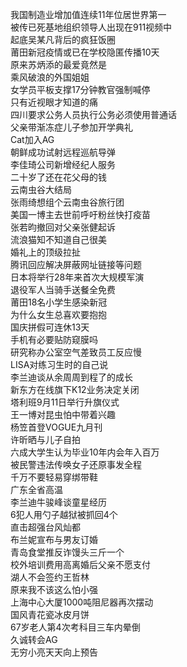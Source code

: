 我国制造业增加值连续11年位居世界第一  
被传已死基地组织领导人出现在911视频中  
起底吴某凡背后的疯狂饭圈  
莆田新冠疫情或已在学校隐匿传播10天  
原来苏炳添的最爱竟然是  
乘风破浪的外国姐姐  
女学员平板支撑17分钟教官强制喊停  
只有近视眼才知道的痛  
四川要求公务人员执行公务必须使用普通话  
父亲带渐冻症儿子参加开学典礼  
Cat加入AG  
朝鲜成功试射远程巡航导弹  
李佳琦公司新增经纪人服务  
二十岁了还在花父母的钱  
云南虫谷大结局  
张雨绮想组个云南虫谷旅行团  
美国一博主去世前呼吁粉丝快打疫苗  
张若昀撤回对父亲张健起诉  
流浪猫知不知道自己很美  
婚礼上的顶级拉扯  
腾讯回应解决屏蔽网址链接等问题  
日本将举行28年来首次大规模军演  
退役军人当骑手送餐全免费  
莆田18名小学生感染新冠  
为什么女生总喜欢要抱抱  
国庆拼假可连休13天  
手机有必要贴防窥膜吗  
研究称办公室空气差致员工反应慢  
LISA对练习生时的自己说  
李兰迪谈从余周周到程了的成长  
新东方在线旗下K12业务决定关闭  
塔利班9月11日举行升旗仪式  
王一博对昆虫怕中带着兴趣  
杨笠首登VOGUE九月刊  
许昕晒与儿子自拍  
六成大学生认为毕业10年内会年入百万  
被民警违法传唤女子还原事发全程  
千万不要轻易穿绑带鞋  
广东全省高温  
李兰迪牛骏峰谈童星经历  
6犯人用勺子越狱被抓回4个  
直击超强台风灿都  
布兰妮宣布与男友订婚  
青岛食堂推反诈馒头三斤一个  
校外培训费用高离婚后父亲不愿支付  
湖人不会签约王哲林  
原来我不该这么怕小强  
上海中心大厦1000吨阻尼器再次摆动  
国风青花瓷冰皮月饼  
67岁老人第4次考科目三车内晕倒  
久诚转会AG  
无穷小亮天天向上预告  
